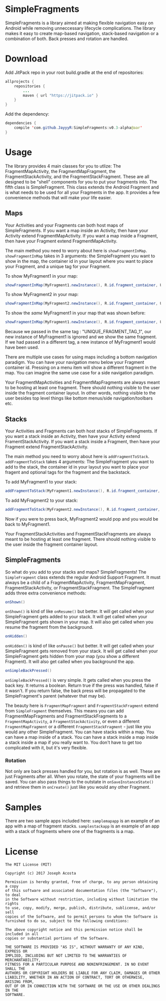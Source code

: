 # SimpleFragments 
SimpleFragments is a library aimed at making flexible navigation easy on Android while removing unneccessary lifecycle complications. The library makes it easy to create map-based navigation, stack-based navigation or a combination of both. Back presses and rotation are handled.

# Download
Add JitPack repo in your root build.gradle at the end of repositories:
```java
allprojects {
	repositories {
		...
		maven { url "https://jitpack.io" }
	}
}
```
Add the dependency:
```java
dependencies {
	compile 'com.github.JayyyR:SimpleFragments:v0.3-alpha@aar'
}
```

# Usage
The library provides 4 main classes for you to utlize: The FragmentMapActivity, the FragmentMapFragment, the FragmentStackActivity, and the FragmentStackFragment. These are all designed to be "shell" components for you to put your fragments into. The fifth class is SimpleFragment. This class extends the Android Fragment and is what needs to be used for all your Fragments in the app. It provides a few convenience methods that will make your life easier.

## Maps
Your Activities and your Fragments can both host maps of SimpleFragments. If you want a map inside an Activity, then have your Activity extend FragmentMapActivity. If you want a map inside a Fragment, then have your Fragment extend FragmentMapActivity. 

The main method you need to worry about here is `showFragmentInMap`. `showFragmentInMap` takes in 3 arguments: the SimpleFragment you want to show in the map, the container id in your layout where you want to place your Fragment, and a unique tag for your Fragment. 


To show MyFragment1 in your map:
```java
showFragmentInMap(MyFragment1.newInstance(), R.id.fragment_container, UNIQUE_FRAGMENT_TAG_1);
```

To show MyFragment2 in your map:
```java
showFragmentInMap(MyFragment2.newInstance(), R.id.fragment_container, UNIQUE_FRAGMENT_TAG_2);
````

To show the _same_ MyFragment1 in your map that was shown before:
```java
showFragmentInMap(MyFragment1.newInstance(), R.id.fragment_container, UNIQUE_FRAGMENT_TAG_1);
```  
  
  
Because we passed in the same tag : "UNIQUE_FRAGMENT_TAG_1", our new instance of MyFragment1 is ignored and we show the same fragment. If we had passed in a different tag, a new instance of MyFragment1 would have been used.

There are multiple use cases for using maps including a bottom navigation paradigm. You can have your navigation menu below your Fragment container id. Pressing on a menu item will show a different fragment in the map. You can imagine the same use case for a side navigation paradigm.

Your FragmentMapActivities and FragmentMapFragments are always meant to be hosting at least one fragment. There should nothing visible to the user inside the fragment container layout. In other words, nothing visible to the user besides top level things like bottom menus/side navigation/toolbars etc.

## Stacks
Your Activities and Fragments can both host stacks of SimpleFragments. If you want a stack inside an Activity, then have your Activity extend FramentStackActivity. If you want a stack inside a Fragment, then have your Fragment extend FragmentStackActivity.

The main method you need to worry about here is `addFragmentToStack`. `addFragmentToStack` takes 4 arguments: The SimpleFragment you want to add to the stack, the container id in your layout you want to place your fragent and optional tags for the fragment and the backstack.

To add MyFragment1 to your stack:
```java
addFragmentToStack(MyFragment1.newInstance(), R.id.fragment_container, null, null);
```

To add MyFragment2 to your stack:
```java
addFragmentToStack(MyFragment2.newInstance(), R.id.fragment_container, null, null);
```

Now if you were to press back, MyFragment2 would pop and you would be back to MyFragment1.

Your FragmentStackActivities and FragmentStackFragments are always meant to be hosting at least one fragment. There should nothing visible to the user inside the fragment container layout.

## SimpleFragments

So what do you add to your stacks and maps? SimpleFragments! The `SimpleFragment` class extends the regular Android Support Fragment. It must always be a child of a FragmentMapActivity, FragmentMapFragment, FragmentStackActivity, or FragmentStackFragment. The SimpleFragment adds three extra convenience methods:

```java
onShown()
```
`onShown()` is kind of like `onResume()` but better. It will get called when your SimpleFragment gets added to your stack. It will get called when your SimpleFragment gets shown in your map. It will also get called when you resume the fragment from the background.

```java
onHidden()
```
`onHidden()` is kind of like `onPause()` but better. It will get called when your SimpleFragment gets removed from your stack. It will get called when your SimpleFragment gets hidden from your map (you show a different Fragment). It will also get called when you background the app.

```java
onSimpleBackPressed()
```
`onSimpleBackPressed()` is very simple. It gets called when you press the back key. It returns a boolean. Return true if the press was handled, false if it wasn't. If you return false, the back press will be propagated to the SimpleFragment's parent (whatever that may be).

The beauty here is `FragmentMapFragment` and `FragmentStackFragment` extend from `SimpleFragment` themselves. This means you can add FragmentMapFragments and FragmentStackFragments to a `FragmentMapActivity`, a `FragmentStackActivity`, or even a different `FragmentMapFragment` or a different `FragmentStackFragment` - just like you would any other SimpleFragment. You can have stacks within a map. You can have a map inside of a stack. You can have a stack inside a map inside a stack inside a map if you really want to. You don't have to get too complicated with it, but it's very flexible.

### Rotation
Not only are back presses handled for you, but rotation is as well. These are just Fragments after all. When you rotate, the state of your fragments will be saved. You can also pass things to the outstate in `onSaveInstanceState()` and retrieve them in `onCreate()` just like you would any other Fragment.

# Samples
There are two sample apps included here: `samplemapapp` is an example of an app with a map of fragment stacks. `samplestackapp` is an example of an app with a stack of fragments where one of the fragments is a map.

# License
 ```
 The MIT License (MIT)

Copyright (c) 2017 Joseph Acosta

Permission is hereby granted, free of charge, to any person obtaining a copy
of this software and associated documentation files (the "Software"), to deal
in the Software without restriction, including without limitation the rights
to use, copy, modify, merge, publish, distribute, sublicense, and/or sell
copies of the Software, and to permit persons to whom the Software is
furnished to do so, subject to the following conditions:

The above copyright notice and this permission notice shall be included in all
copies or substantial portions of the Software.

THE SOFTWARE IS PROVIDED "AS IS", WITHOUT WARRANTY OF ANY KIND, EXPRESS OR
IMPLIED, INCLUDING BUT NOT LIMITED TO THE WARRANTIES OF MERCHANTABILITY,
FITNESS FOR A PARTICULAR PURPOSE AND NONINFRINGEMENT. IN NO EVENT SHALL THE
AUTHORS OR COPYRIGHT HOLDERS BE LIABLE FOR ANY CLAIM, DAMAGES OR OTHER
LIABILITY, WHETHER IN AN ACTION OF CONTRACT, TORT OR OTHERWISE, ARISING FROM,
OUT OF OR IN CONNECTION WITH THE SOFTWARE OR THE USE OR OTHER DEALINGS IN THE
SOFTWARE.
```
